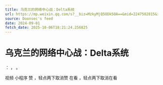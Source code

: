 ```yaml
---
title: 乌克兰的网络中心战：Delta系统
url: https://mp.weixin.qq.com/s?__biz=MzkyMjQ5ODk5OA==&mid=2247502815&idx=1&sn=bed7ccd73445a5e2f1aa3035ddf08d63
source: Doonsec's feed
date: 2024-09-01
fetch_date: 2025-10-06T18:21:24.256825
---
```


# 乌克兰的网络中心战：Delta系统

：
，
。

视频
小程序
赞
，轻点两下取消赞
在看
，轻点两下取消在看
